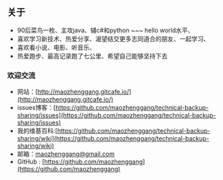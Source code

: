 ## 关于

* 90后菜鸟一枚、主攻java、辅c#和python ~~~ hello world水平、
* 喜欢学习新技术、热爱分享、渴望结交更多志同道合的朋友、一起学习、
* 喜欢看小说、电影、听音乐、
* 热爱跑步、最高记录跑了七公里、希望自己能够坚持下去

### 欢迎交流

* 网站：[http://maozhenggang.gitcafe.io/](http://maozhenggang.gitcafe.io/)
* issues博客：[https://github.com/maozhenggang/technical-backup-sharing/issues](https://github.com/maozhenggang/technical-backup-sharing/issues)
* 我的维基百科:[https://github.com/maozhenggang/technical-backup-sharing/wiki](https://github.com/maozhenggang/technical-backup-sharing/wiki)
* 邮箱：[maozhenggang@gmail.com](maozhenggang@gmail.com)
* GitHub : [https://github.com/maozhenggang](https://github.com/maozhenggang)